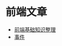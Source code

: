 # 前端文章
* [前端基础知识整理](https://github.com/xinglee23/myBlog/issues/2)
* [事件](https://github.com/xinglee23/myBlog/issues/1)
